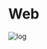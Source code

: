 # Web

![log](https://user-images.githubusercontent.com/69097220/91121768-317fe100-e65e-11ea-821d-28a27289ed54.png)

